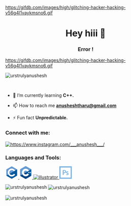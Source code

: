 https://gifdb.com/images/high/glitching-hacker-hacking-v56g4l1vaykmsno6.gif
<h1 align="center">Hey hiii 👋</h1>
<h3 align="center">Error !</h3> 

https://gifdb.com/images/high/glitching-hacker-hacking-v56g4l1vaykmsno6.gif



<p align="left"> <img src="https://komarev.com/ghpvc/?username=urstrulyanushesh&label=Profile%20views&color=0e75b6&style=flat" alt="urstrulyanushesh" /> </p>

<p align="left"> <a href="https://twitter.com/" target="blank"><img src="https://img.shields.io/twitter/follow/?logo=twitter&style=for-the-badge" alt="" /></a> </p>

- 🌱 I’m currently learning **C++.**

- 📫 How to reach me **anusheshtharu@gmail.com**

- ⚡ Fun fact **Unpredictable.**

<h3 align="left">Connect with me:</h3>
<p align="left">
<a href="https://instagram.com/https://www.instagram.com/___anushesh___/" target="blank"><img align="center" src="https://raw.githubusercontent.com/rahuldkjain/github-profile-readme-generator/master/src/images/icons/Social/instagram.svg" alt="https://www.instagram.com/___anushesh___/" height="30" width="40" /></a>
</p>

<h3 align="left">Languages and Tools:</h3>
<p align="left"> <a href="https://www.cprogramming.com/" target="_blank" rel="noreferrer"> <img src="https://raw.githubusercontent.com/devicons/devicon/master/icons/c/c-original.svg" alt="c" width="40" height="40"/> </a> <a href="https://www.w3schools.com/cpp/" target="_blank" rel="noreferrer"> <img src="https://raw.githubusercontent.com/devicons/devicon/master/icons/cplusplus/cplusplus-original.svg" alt="cplusplus" width="40" height="40"/> </a> <a href="https://www.adobe.com/in/products/illustrator.html" target="_blank" rel="noreferrer"> <img src="https://www.vectorlogo.zone/logos/adobe_illustrator/adobe_illustrator-icon.svg" alt="illustrator" width="40" height="40"/> </a> <a href="https://www.photoshop.com/en" target="_blank" rel="noreferrer"> <img src="https://raw.githubusercontent.com/devicons/devicon/master/icons/photoshop/photoshop-line.svg" alt="photoshop" width="40" height="40"/> </a> </p>

<p><img align="left" src="https://github-readme-stats.vercel.app/api/top-langs?username=urstrulyanushesh&show_icons=true&locale=en&layout=compact" alt="urstrulyanushesh" /></p>

<p>&nbsp;<img align="center" src="https://github-readme-stats.vercel.app/api?username=urstrulyanushesh&show_icons=true&locale=en" alt="urstrulyanushesh" /></p>

<p><img align="center" src="https://github-readme-streak-stats.herokuapp.com/?user=urstrulyanushesh&" alt="urstrulyanushesh" /></p>
